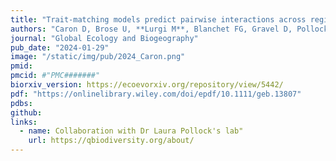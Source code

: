 ```yaml
---
title: "Trait-matching models predict pairwise interactions across regions, not food web properties"
authors: "Caron D, Brose U, **Lurgi M**, Blanchet FG, Gravel D, Pollock LJ"
journal: "Global Ecology and Biogeography"
pub_date: "2024-01-29"
image: "/static/img/pub/2024_Caron.png"
pmid: 
pmcid: #"PMC#######"
biorxiv_version: https://ecoevorxiv.org/repository/view/5442/
pdf: "https://onlinelibrary.wiley.com/doi/epdf/10.1111/geb.13807"
pdbs:
github:
links: 
  - name: Collaboration with Dr Laura Pollock's lab"
    url: https://qbiodiversity.org/about/
---
```

